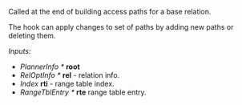 Called at the end of building access paths for a base relation.

The hook can apply changes to set of paths by adding new paths or deleting them. 

*Inputs:*

* <i>PlannerInfo *</i> <b>root</b>
* <i>RelOptInfo *</i> <b>rel</b> - relation info.
* <i>Index</i> <b>rti</b> - range table index.
* <i>RangeTblEntry *</i> <b>rte</b> range table entry.